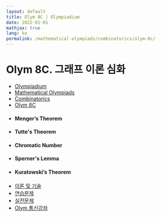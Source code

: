 ```yaml
---
layout: default
title: Olym 8C | Olympiadium
date: 2022-01-01
mathjax: true
lang: ko
permalink: /mathematical-olympiads/combinatorics/olym-8c/
---
```

<h1>Olym 8C. 그래프 이론 심화 </h1>
<ul class="breadcrumb">
	<li><a href="{{ site.homeurl }}">Olympiadium</a></li> 
	<li><a href="{{ site.homeurl }}mathematical-olympiads/">Mathematical Olympiads</a></li> 
	<li><a href="{{ site.homeurl }}mathematical-olympiads/combinatorics/">Combinatorics</a></li> 
	<li><a href="{{ site.homeurl }}mathematical-olympiads/combinatorics/olym-8c/">Olym 8C</a></li>
</ul>
<div class="row">
<div class="6u 12u$(medium)">
<ul>
  <li><h4> Menger’s Theorem </h4></li>
  <li><h4> Tutte's Theorem </h4></li>
  <li><h4> Chromatic Number </h4></li>
  <li><h4> Sperner's Lemma</h4></li>
  <li><h4> Kuratowski’s Theorem </h4></li>
</ul>
</div>
<div class="6u$ 12u$(medium)">
<ul class="actions vertical">
  <li><a href="{{ site.baseurl }}{{ page.permalink }}theorems-and-techniques" class="button fit mid">이론 및 기술</a></li>
  <li><a href="{{ site.baseurl }}{{ page.permalink }}exercise-problems" class="button fit mid">연습문제</a></li>
  <li><a href="{{ site.baseurl }}{{ page.permalink }}practice-problems" class="button fit mid">실전문제</a></li>
  <li><a href="{{ site.baseurl }}{{ page.permalink }}olym-handouts" class="button fit mid">Olym 통신강좌</a></li>
</ul>
</div>
</div>

